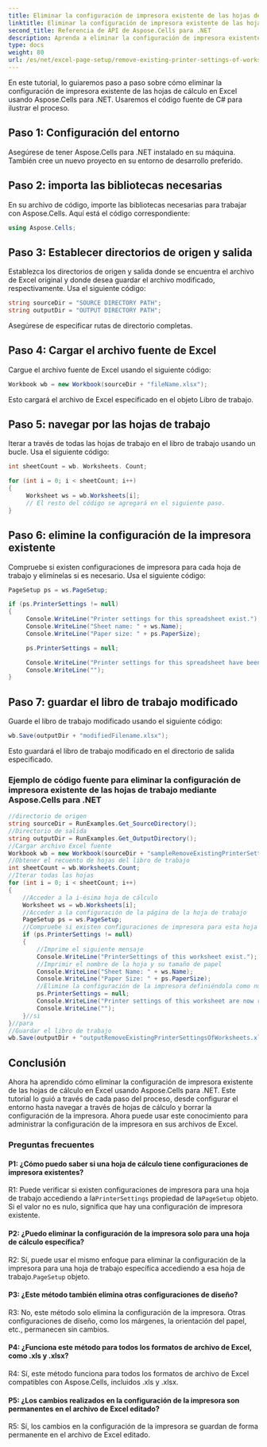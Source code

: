 ```yaml
---
title: Eliminar la configuración de impresora existente de las hojas de trabajo
linktitle: Eliminar la configuración de impresora existente de las hojas de trabajo
second_title: Referencia de API de Aspose.Cells para .NET
description: Aprenda a eliminar la configuración de impresora existente de las hojas de cálculo de Excel con Aspose.Cells para .NET.
type: docs
weight: 80
url: /es/net/excel-page-setup/remove-existing-printer-settings-of-worksheets/
---
```

En este tutorial, lo guiaremos paso a paso sobre cómo eliminar la configuración de impresora existente de las hojas de cálculo en Excel usando Aspose.Cells para .NET. Usaremos el código fuente de C# para ilustrar el proceso.

## Paso 1: Configuración del entorno

Asegúrese de tener Aspose.Cells para .NET instalado en su máquina. También cree un nuevo proyecto en su entorno de desarrollo preferido.

## Paso 2: importa las bibliotecas necesarias

En su archivo de código, importe las bibliotecas necesarias para trabajar con Aspose.Cells. Aquí está el código correspondiente:

```csharp
using Aspose.Cells;
```

## Paso 3: Establecer directorios de origen y salida

Establezca los directorios de origen y salida donde se encuentra el archivo de Excel original y donde desea guardar el archivo modificado, respectivamente. Usa el siguiente código:

```csharp
string sourceDir = "SOURCE DIRECTORY PATH";
string outputDir = "OUTPUT DIRECTORY PATH";
```

Asegúrese de especificar rutas de directorio completas.

## Paso 4: Cargar el archivo fuente de Excel

Cargue el archivo fuente de Excel usando el siguiente código:

```csharp
Workbook wb = new Workbook(sourceDir + "fileName.xlsx");
```

Esto cargará el archivo de Excel especificado en el objeto Libro de trabajo.

## Paso 5: navegar por las hojas de trabajo

Iterar a través de todas las hojas de trabajo en el libro de trabajo usando un bucle. Usa el siguiente código:

```csharp
int sheetCount = wb. Worksheets. Count;

for (int i = 0; i < sheetCount; i++)
{
     Worksheet ws = wb.Worksheets[i];
     // El resto del código se agregará en el siguiente paso.
}
```

## Paso 6: elimine la configuración de la impresora existente

Compruebe si existen configuraciones de impresora para cada hoja de trabajo y elimínelas si es necesario. Usa el siguiente código:

```csharp
PageSetup ps = ws.PageSetup;

if (ps.PrinterSettings != null)
{
     Console.WriteLine("Printer settings for this spreadsheet exist.");
     Console.WriteLine("Sheet name: " + ws.Name);
     Console.WriteLine("Paper size: " + ps.PaperSize);

     ps.PrinterSettings = null;

     Console.WriteLine("Printer settings for this spreadsheet have been removed by setting them to null.");
     Console.WriteLine("");
}
```

## Paso 7: guardar el libro de trabajo modificado

Guarde el libro de trabajo modificado usando el siguiente código:

```csharp
wb.Save(outputDir + "modifiedFilename.xlsx");
```

Esto guardará el libro de trabajo modificado en el directorio de salida especificado.

### Ejemplo de código fuente para eliminar la configuración de impresora existente de las hojas de trabajo mediante Aspose.Cells para .NET 
```csharp
//directorio de origen
string sourceDir = RunExamples.Get_SourceDirectory();
//Directorio de salida
string outputDir = RunExamples.Get_OutputDirectory();
//Cargar archivo Excel fuente
Workbook wb = new Workbook(sourceDir + "sampleRemoveExistingPrinterSettingsOfWorksheets.xlsx");
//Obtener el recuento de hojas del libro de trabajo
int sheetCount = wb.Worksheets.Count;
//Iterar todas las hojas
for (int i = 0; i < sheetCount; i++)
{
    //Acceder a la i-ésima hoja de cálculo
    Worksheet ws = wb.Worksheets[i];
    //Acceder a la configuración de la página de la hoja de trabajo
    PageSetup ps = ws.PageSetup;
    //Compruebe si existen configuraciones de impresora para esta hoja de trabajo
    if (ps.PrinterSettings != null)
    {
        //Imprime el siguiente mensaje
        Console.WriteLine("PrinterSettings of this worksheet exist.");
        //Imprimir el nombre de la hoja y su tamaño de papel
        Console.WriteLine("Sheet Name: " + ws.Name);
        Console.WriteLine("Paper Size: " + ps.PaperSize);
        //Elimine la configuración de la impresora definiéndola como nula
        ps.PrinterSettings = null;
        Console.WriteLine("Printer settings of this worksheet are now removed by setting it null.");
        Console.WriteLine("");
    }//si
}//para
//Guardar el libro de trabajo
wb.Save(outputDir + "outputRemoveExistingPrinterSettingsOfWorksheets.xlsx");
```

## Conclusión

Ahora ha aprendido cómo eliminar la configuración de impresora existente de las hojas de cálculo en Excel usando Aspose.Cells para .NET. Este tutorial lo guió a través de cada paso del proceso, desde configurar el entorno hasta navegar a través de hojas de cálculo y borrar la configuración de la impresora. Ahora puede usar este conocimiento para administrar la configuración de la impresora en sus archivos de Excel.

### Preguntas frecuentes

#### P1: ¿Cómo puedo saber si una hoja de cálculo tiene configuraciones de impresora existentes?

 R1: Puede verificar si existen configuraciones de impresora para una hoja de trabajo accediendo a la`PrinterSettings` propiedad de la`PageSetup` objeto. Si el valor no es nulo, significa que hay una configuración de impresora existente.

#### P2: ¿Puedo eliminar la configuración de la impresora solo para una hoja de cálculo específica?

 R2: Sí, puede usar el mismo enfoque para eliminar la configuración de la impresora para una hoja de trabajo específica accediendo a esa hoja de trabajo.`PageSetup` objeto.

#### P3: ¿Este método también elimina otras configuraciones de diseño?

R3: No, este método solo elimina la configuración de la impresora. Otras configuraciones de diseño, como los márgenes, la orientación del papel, etc., permanecen sin cambios.

#### P4: ¿Funciona este método para todos los formatos de archivo de Excel, como .xls y .xlsx?

R4: Sí, este método funciona para todos los formatos de archivo de Excel compatibles con Aspose.Cells, incluidos .xls y .xlsx.

#### P5: ¿Los cambios realizados en la configuración de la impresora son permanentes en el archivo de Excel editado?

R5: Sí, los cambios en la configuración de la impresora se guardan de forma permanente en el archivo de Excel editado.